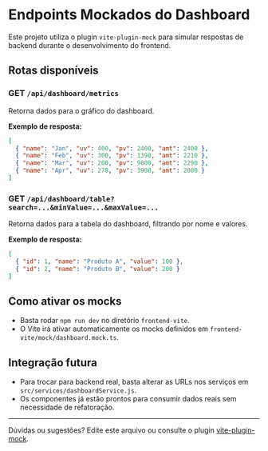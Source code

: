 # Endpoints Mockados do Dashboard

Este projeto utiliza o plugin `vite-plugin-mock` para simular respostas de backend durante o desenvolvimento do frontend.

## Rotas disponíveis

### GET `/api/dashboard/metrics`
Retorna dados para o gráfico do dashboard.

**Exemplo de resposta:**
```json
[
  { "name": "Jan", "uv": 400, "pv": 2400, "amt": 2400 },
  { "name": "Feb", "uv": 300, "pv": 1398, "amt": 2210 },
  { "name": "Mar", "uv": 200, "pv": 9800, "amt": 2290 },
  { "name": "Apr", "uv": 278, "pv": 3908, "amt": 2000 }
]
```

### GET `/api/dashboard/table?search=...&minValue=...&maxValue=...`
Retorna dados para a tabela do dashboard, filtrando por nome e valores.

**Exemplo de resposta:**
```json
[
  { "id": 1, "name": "Produto A", "value": 100 },
  { "id": 2, "name": "Produto B", "value": 200 }
]
```

## Como ativar os mocks
- Basta rodar `npm run dev` no diretório `frontend-vite`.
- O Vite irá ativar automaticamente os mocks definidos em `frontend-vite/mock/dashboard.mock.ts`.

## Integração futura
- Para trocar para backend real, basta alterar as URLs nos serviços em `src/services/dashboardService.js`.
- Os componentes já estão prontos para consumir dados reais sem necessidade de refatoração.

---
Dúvidas ou sugestões? Edite este arquivo ou consulte o plugin [vite-plugin-mock](https://github.com/vitejs/vite-plugin-mock).
